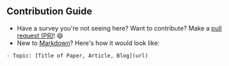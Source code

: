 ## Contribution Guide

- Have a survey you're not seeing here? Want to contribute? Make a [pull request (PR)](https://github.com/kanishkaRandunu/Hyperpersonalization-papers/pulls)! 😄
- New to [Markdown](https://www.markdownguide.org/cheat-sheet/)? Here's how it would look like:

```
- Topic: [Title of Paper, Article, Blog](url)
```
